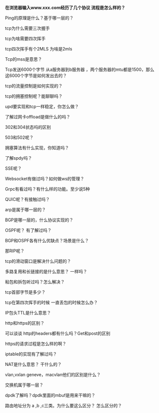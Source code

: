 **在浏览器输入www.xxx.com经历了几个协议 流程是怎么样的？**







Ping的原理是什么？基于哪一层的？

tcp为什么需要三次握手

tcp为啥需要四次挥手

tcp四次挥手有个2MLS 为啥是2mls

Tcp的mss是意思？

Tcp发送6000个字节 从a服务器到b服务器 ，两个服务器的mtu都是1500，那么这6000个字节是如何发出去的？

tcp的流量控制是如何实现的？

tcp的拥塞控制呢？能聊聊吗？

upd要实现和tcp一样稳定，你怎么做？

了解过网卡offload是做什么的吗？

302和304状态吗的区别

503和502呢？

拥塞算法有什么实现，你知道吗？

了解spdy吗？

SSE呢？

Websocket有做过吗？如何做ws的管理？

Grpc有看过吗？有什么样的功能。至少说5种

QUIC呢？有接触过吗？

arp是属于哪一层的？

BGP是哪一层的，什么协议实现的？

OSPF呢？ 有了解过吗？

BGP和OSPF各有什么优缺点？场景是什么？

那RIP呢？

tcp的滑动窗口是解决什么问题的？

多路复用和长链接的是什么意思？ 一样吗？

粘包和拆包听过吗？怎么解决？

tcp首部字节是多少？

tcp在第四次挥手的时候 一直丢包的时候怎么办？

IP包头TTL是什么意思？

http和https的区别？

可以谈谈 http的headers都有什么吗？Get和post的区别

https的请求过程是怎么样的啊？

iptable的实现有了解过吗？

NAT是什么意思？ 干什么的？

vlan,vxlan geneve，macvlan他们的区别是什么？

交换机属于哪一层？

dpdk了解吗？dpdk里面的mbuf是用来干嘛的？

路由地址分为 a ,b ,c三类。为什么要这么区分？ 怎么区分的？